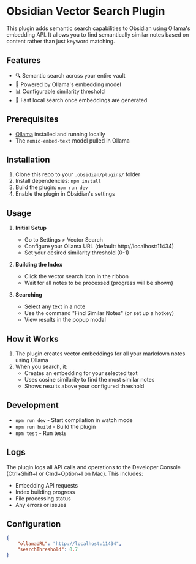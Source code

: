 # Obsidian Vector Search Plugin

This plugin adds semantic search capabilities to Obsidian using Ollama's embedding API. It allows you to find semantically similar notes based on content rather than just keyword matching.

## Features

-   🔍 Semantic search across your entire vault
-   🤖 Powered by Ollama's embedding model
-   📊 Configurable similarity threshold
-   🚀 Fast local search once embeddings are generated

## Prerequisites

-   [Ollama](https://ollama.ai/) installed and running locally
-   The `nomic-embed-text` model pulled in Ollama

## Installation

1. Clone this repo to your `.obsidian/plugins/` folder
2. Install dependencies: `npm install`
3. Build the plugin: `npm run dev`
4. Enable the plugin in Obsidian's settings

## Usage

1. **Initial Setup**

    - Go to Settings > Vector Search
    - Configure your Ollama URL (default: http://localhost:11434)
    - Set your desired similarity threshold (0-1)

2. **Building the Index**

    - Click the vector search icon in the ribbon
    - Wait for all notes to be processed (progress will be shown)

3. **Searching**
    - Select any text in a note
    - Use the command "Find Similar Notes" (or set up a hotkey)
    - View results in the popup modal

## How it Works

1. The plugin creates vector embeddings for all your markdown notes using Ollama
2. When you search, it:
    - Creates an embedding for your selected text
    - Uses cosine similarity to find the most similar notes
    - Shows results above your configured threshold

## Development

-   `npm run dev` - Start compilation in watch mode
-   `npm run build` - Build the plugin
-   `npm test` - Run tests

## Logs

The plugin logs all API calls and operations to the Developer Console (Ctrl+Shift+I or Cmd+Option+I on Mac). This includes:

-   Embedding API requests
-   Index building progress
-   File processing status
-   Any errors or issues

## Configuration

```json
{
	"ollamaURL": "http://localhost:11434",
	"searchThreshold": 0.7
}
```
